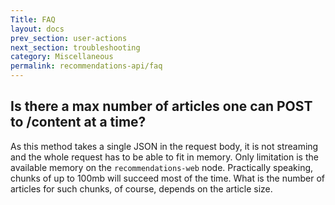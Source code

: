 ```yaml
---
Title: FAQ
layout: docs
prev_section: user-actions
next_section: troubleshooting
category: Miscellaneous
permalink: recommendations-api/faq
---
```


## Is there a max number of articles one can POST to /content at a time?

As this method takes a single JSON in the request body, it is not streaming and the whole request has to be able to fit in memory. Only limitation is the available memory on the `recommendations-web` node. Practically speaking, chunks of up to 100mb will succeed most of the time. What is the number of articles for such chunks, of course, depends on the article size.
